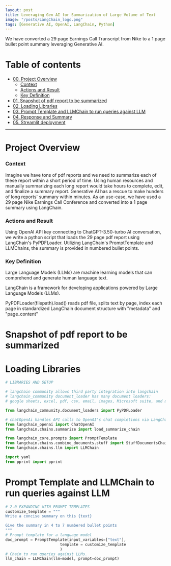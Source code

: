 ```yaml
---
layout: post
title: Leveraging Gen AI for Summarization of Large Volume of Text
image: "/posts/LangChain_logo.png"
tags: [Generative AI, OpenAI, LangChain, Python]
---
```


We have converted a 29 page Earnings Call Transcript from Nike to a 1 page bullet point summary leveraging Generative AI.  

# Table of contents

- [00. Project Overview](#overview-main)
    - [Context](#overview-context)
    - [Actions and Result](#overview-actions)
    - [Key Definition](#overview-definition)
- [01. Snapshot of pdf report to be summarized](#data-overview)
- [02. Loading Libraries](#loading-libraries)
- [03. Prompt Template and LLMChain to run queries against LLM](#Prompt-LLMChain)
- [04. Response and Summary](#response)
- [05. Streamlit deployment](#rf-title)
  
___

# Project Overview  <a name="overview-main"></a>

### Context <a name="overview-context"></a>

Imagine we have tons of pdf reports and we need to summarize each of these report within a short period of time. Using human resources and manually summarizing each long report would take hours to complete, edit, and finalize a summary report. Generative AI has a rescue to make hunders of long reports' summary within minutes. As an use-case, we have used a 29 page Nike Earnings Call Conference and converted into a 1 page summary using LangChain.     

### Actions and Result<a name="overview-actions"></a>

Using OpenAI API key connecting to ChatGPT-3.50-turbo AI conversation, we write a python script that loads the 29 page pdf report using LangChain's PyPDFLoader. Utilizing LangChain's PromptTemplate and LLMChains, the summary is provided in numbered bullet points. 

### Key Definition <a name="overview-definition"></a>

Large Language Models (LLMs) are machine learning models that can comprehend and generate human language text.

LangChain is a framework for developing applications powered by Large Language Models (LLMs). 

PyPDFLoader(filepath).load() reads pdf file, splits text by page, index each page in standardized LangChain document structure with "metadata" and "page_content"

# Snapshot of pdf report to be summarized <a name="data-overview"></a>


# Loading Libraries <a name="loading-libraries"></a>

```python
# LIBRARIES AND SETUP

# langchain community allows third party integration into langchain
# langchain_community document_loader has many document loaders: 
# google sheets, excel, pdf, csv, email, images, Microsoft suite, and many more. 

from langchain_community.document_loaders import PyPDFLoader

# chatOpenAi handles API calls to OpenAI's chat completions via LangChain Standradized LLM Framework
from langchain_openai import ChatOpenAI
from langchain.chains.summarize import load_summarize_chain

from langchain_core.prompts import PromptTemplate
from langchain.chains.combine_documents.stuff import StuffDocumentsChain
from langchain.chains.llm import LLMChain

import yaml
from pprint import pprint

```

# Prompt Template and LLMChain to run queries against LLM <a name="Prompt-LLMChain"></a>

```python
# 2.0 EXPANDING WITH PROMPT TEMPLATES
customize_template = """
Write a concise summary on this {text}

Give the summary in 4 to 7 numbered bullet points
"""
# Prompt template for a language model
doc_prompt = PromptTemplate(input_variables=["text"], 
                        template = customize_template
                        )
# Chain to run queries against LLMs.
llm_chain = LLMChain(llm=model, prompt=doc_prompt)


```









